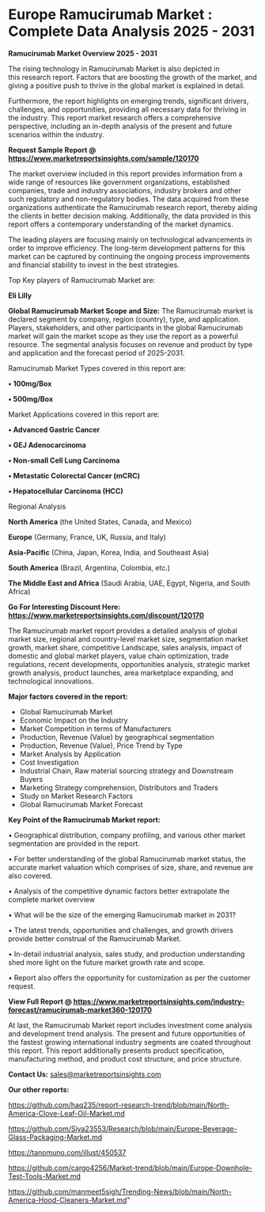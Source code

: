 # Europe Ramucirumab Market : Complete Data Analysis 2025 - 2031

<Strong> Ramucirumab Market Overview 2025 - 2031</strong>

The rising technology in Ramucirumab Market is also depicted in this research report. Factors that are boosting the growth of the market, and giving a positive push to thrive in the global market is explained in detail.

Furthermore, the report highlights on emerging trends, significant drivers, challenges, and opportunities, providing all necessary data for thriving in the industry. This report market research offers a comprehensive perspective, including an in-depth analysis of the present and future scenarios within the industry.

<strong>Request Sample Report @ <a href=https://www.marketreportsinsights.com/sample/120170>https://www.marketreportsinsights.com/sample/120170</a></strong>

The market overview included in this report provides information from a wide range of resources like government organizations, established companies, trade and industry associations, industry brokers and other such regulatory and non-regulatory bodies. The data acquired from these organizations authenticate the Ramucirumab research report, thereby aiding the clients in better decision making. Additionally, the data provided in this report offers a contemporary understanding of the market dynamics.

The leading players are focusing mainly on technological advancements in order to improve efficiency. The long-term development patterns for this market can be captured by continuing the ongoing process improvements and financial stability to invest in the best strategies.

Top Key players of Ramucirumab Market are:

<strong>Eli Lilly</strong>

<strong><b>Global Ramucirumab Market Scope and Size:</b></strong>
The Ramucirumab market is declared segment by company, region (country), type, and application. Players, stakeholders, and other participants in the global Ramucirumab market will gain the market scope as they use the report as a powerful resource. The segmental analysis focuses on revenue and product by type and application and the forecast period of 2025-2031.

Ramucirumab Market Types covered in this report are:

<strong>• 100mg/Box

• 500mg/Box</strong>

Market Applications covered in this report are:

<strong>• Advanced Gastric Cancer

• GEJ Adenocarcinoma

• Non-small Cell Lung Carcinoma

• Metastatic Colorectal Cancer (mCRC)

• Hepatocellular Carcinoma (HCC)</strong> 

Regional Analysis

<strong>North America</strong> (the United States, Canada, and Mexico)

<strong>Europe</strong> (Germany, France, UK, Russia, and Italy)

<strong>Asia-Pacific</strong> (China, Japan, Korea, India, and Southeast Asia)

<strong>South America</strong> (Brazil, Argentina, Colombia, etc.)

<strong>The Middle East and Africa</strong> (Saudi Arabia, UAE, Egypt, Nigeria, and South Africa)

<strong>Go For Interesting Discount Here: <a href=https://www.marketreportsinsights.com/discount/120170>https://www.marketreportsinsights.com/discount/120170</a></strong>

The Ramucirumab market report provides a detailed analysis of global market size, regional and country-level market size, segmentation market growth, market share, competitive Landscape, sales analysis, impact of domestic and global market players, value chain optimization, trade regulations, recent developments, opportunities analysis, strategic market growth analysis, product launches, area marketplace expanding, and technological innovations.

<strong><b>Major factors covered in the report:</b></strong>
<ul>
  <li>Global Ramucirumab Market </li>
  <li>Economic Impact on the Industry</li>
  <li>Market Competition in terms of Manufacturers</li>
  <li>Production, Revenue (Value) by geographical segmentation</li>
  <li>Production, Revenue (Value), Price Trend by Type</li>
  <li>Market Analysis by Application</li>
  <li>Cost Investigation</li>
  <li>Industrial Chain, Raw material sourcing strategy and Downstream Buyers</li>
  <li>Marketing Strategy comprehension, Distributors and Traders</li>
  <li>Study on Market Research Factors</li>
  <li>Global Ramucirumab Market Forecast</li>
</ul>

<strong><b>Key Point of the Ramucirumab Market report:</b></strong>

• Geographical distribution, company profiling, and various other market segmentation are provided in the report.

• For better understanding of the global Ramucirumab market status, the accurate market valuation which comprises of size, share, and revenue are also covered.

• Analysis of the competitive dynamic factors better extrapolate the complete market overview

• What will be the size of the emerging Ramucirumab market in 2031?

• The latest trends, opportunities and challenges, and growth drivers provide better construal of the Ramucirumab Market.

• In-detail industrial analysis, sales study, and production understanding shed more light on the future market growth rate and scope.

• Report also offers the opportunity for customization as per the customer request.

<strong><b>View Full Report @ <a href=https://www.marketreportsinsights.com/industry-forecast/ramucirumab-market360-120170>https://www.marketreportsinsights.com/industry-forecast/ramucirumab-market360-120170</a></b></strong>


At last, the Ramucirumab Market report includes investment come analysis and development trend analysis. The present and future opportunities of the fastest growing international industry segments are coated throughout this report. This report additionally presents product specification, manufacturing method, and product cost structure, and price structure.

<strong>Contact Us:</strong>
sales@marketreportsinsights.com

<strong>Our other reports:</strong>

<a href=https://github.com/haq235/report-research-trend/blob/main/North-America-Clove-Leaf-Oil-Market.md>https://github.com/haq235/report-research-trend/blob/main/North-America-Clove-Leaf-Oil-Market.md</a>

<a href=https://github.com/Siya23553/Research/blob/main/Europe-Beverage-Glass-Packaging-Market.md>https://github.com/Siya23553/Research/blob/main/Europe-Beverage-Glass-Packaging-Market.md</a>

<a href=https://tanomuno.com/illust/450537>https://tanomuno.com/illust/450537</a>

<a href=https://github.com/cargo4256/Market-trend/blob/main/Europe-Downhole-Test-Tools-Market.md>https://github.com/cargo4256/Market-trend/blob/main/Europe-Downhole-Test-Tools-Market.md</a>

<a href=https://github.com/manmeet5sigh/Trending-News/blob/main/North-America-Hood-Cleaners-Market.md>https://github.com/manmeet5sigh/Trending-News/blob/main/North-America-Hood-Cleaners-Market.md</a>"
